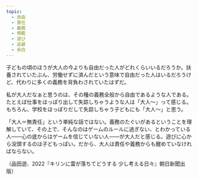 ```yaml
---
topic:
  - 自由
  - 責任
  - 義務
  - 規範
  - 遊び
  - 逃避
  - 余白
---
```

子どもの頃のほうが大人の今よりも自由だった人がどれくらいいるだろうか。扶養されていたぶん、労働せずに済んだという意味で自由だった人はいるだろうけど、代わりに多くの義務を背負わされていたはずだ。

私が大人だなぁと思うのは、その種の義務全般から自由であるような人である。たとえば仕事をほっぽり出して失踪しちゃうような人は「大人〜」って感じる。もちろん、学校をほっぽりだして失踪しちゃう子どもにも「大人〜」と思う。

「大人＝無責任」という単純な話ではない。義務のたぐいがあるということを理解していて、その上で、そんなのはゲームのルールに過ぎない、とわかっている人――心の底からはゲームを信じていない人――が大人だと感じる。遊びに心から没頭するのは子どもっぽい。だから、大人は責任や義務からも醒めていなければならない。

（品田遊、2022『キリンに雷が落ちてどうする 少し考える日々』朝日新聞出版）